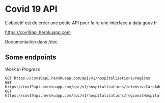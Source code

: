 # Covid 19 API

L'objectif est de créer une petite API pour faire une interface à data.gouv.fr

<https://cov19api.herokuapp.com>

Documentation dans /doc

## Some endpoints

*Work In Progress*

    GET https://cov19api.herokuapp.com/api/v1/hospitalisations/regions
    GET https://cov19api.herokuapp.com/api/v1/hospitalisations/intensiveCareAdmissions
    GET https://cov19api.herokuapp.com/api/v1/hospitalisations/regionalHospitalisations
